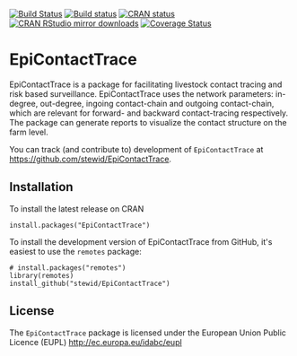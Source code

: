 [![Build Status](https://travis-ci.org/stewid/EpiContactTrace.svg)](https://travis-ci.org/stewid/EpiContactTrace)
[![Build status](https://ci.appveyor.com/api/projects/status/2xpa13qi4s2gxso4?svg=true)](https://ci.appveyor.com/project/stewid/epicontacttrace)
[![CRAN status](http://www.r-pkg.org/badges/version/EpiContactTrace)](http://cran.r-project.org/web/packages/EpiContactTrace/index.html)
[![CRAN RStudio mirror downloads](http://cranlogs.r-pkg.org/badges/last-month/EpiContactTrace)](http://cran.r-project.org/web/packages/EpiContactTrace/index.html)
[![Coverage Status](https://coveralls.io/repos/github/stewid/EpiContactTrace/badge.svg?branch=master)](https://coveralls.io/github/stewid/EpiContactTrace?branch=master)

# EpiContactTrace

EpiContactTrace is a package for facilitating livestock contact tracing
and risk based surveillance.  EpiContactTrace uses the network
parameters: in-degree, out-degree, ingoing contact-chain and outgoing
contact-chain, which are relevant for forward- and backward
contact-tracing respectively. The package can generate reports to
visualize the contact structure on the farm level.

You can track (and contribute to) development of `EpiContactTrace` at
https://github.com/stewid/EpiContactTrace.

## Installation

To install the latest release on CRAN

```
install.packages("EpiContactTrace")
```

To install the development version of EpiContactTrace from GitHub,
it's easiest to use the `remotes` package:

```
# install.packages("remotes")
library(remotes)
install_github("stewid/EpiContactTrace")
```

License
-------

The `EpiContactTrace` package is licensed under the European Union
Public Licence (EUPL) http://ec.europa.eu/idabc/eupl
